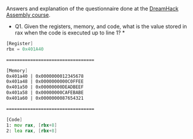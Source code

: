 Answers and explanation of the questionnaire done at the [DreamHack Assembly course](https://dreamhack.io/lecture/roadmaps/all).

* Q1. Given the registers, memory, and code, what is the value stored in rax when the code is executed up to line 1? *

```asm
[Register]
rbx = 0x401A40

=================================

[Memory]
0x401a40 | 0x0000000012345678
0x401a48 | 0x0000000000C0FFEE
0x401a50 | 0x00000000DEADBEEF
0x401a58 | 0x00000000CAFEBABE
0x401a60 | 0x0000000087654321

=================================

[Code]
1: mov rax, [rbx+8]
2: lea rax, [rbx+8]
```
